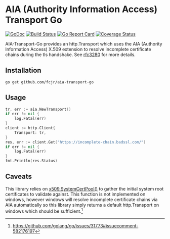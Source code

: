 # AIA (Authority Information Access) Transport Go
[![GoDoc][doc-img]][doc] [![Build Status][ci-img]][ci] [![Go Report Card][report-card-img]][report-card] [![Coverage Status][cov-img]][cov]

AIA-Transport-Go provides an http.Transport which uses the AIA (Authority Information Access) X.509 extension to resolve incomplete certificate chains during the tls handshake. See [rfc3280](https://tools.ietf.org/html/rfc3280#section-4.2.2.1) for more details.

## Installation


`go get github.com/fcjr/aia-transport-go`


## Usage

```go
tr, err := aia.NewTransport()
if err != nil {
    log.Fatal(err)
}
client := http.Client{
    Transport: tr,
}
res, err := client.Get("https://incomplete-chain.badssl.com/")
if err != nil {
    log.Fatal(err)
}
fmt.Println(res.Status)
```

## Caveats

This library relies on [x509.SystemCertPool()](https://golang.org/pkg/crypto/x509/#SystemCertPool) to gather the initial system root certificates to validate against.  This function is not implemented on windows, however windows will resolve incomplete certificate chains via AIA automatically so this library simply returns a default http.Transport on windows which should be sufficient.[^1]

[^1]: https://github.com/golang/go/issues/31773#issuecomment-582176197

[doc-img]: https://godoc.org/github.com/fcjr/aia-transport-go?status.svg
[doc]: https://godoc.org/github.com/fcjr/aia-transport-go
[ci-img]: https://travis-ci.org/fcjr/aia-transport-go.svg?branch=master
[ci]: https://travis-ci.org/fcjr/aia-transport-go
[cov-img]: https://codecov.io/gh/fcjr/aia-transport-go/branch/master/graph/badge.svg
[cov]: https://codecov.io/gh/fcjr/aia-transport-go
[report-card-img]: https://goreportcard.com/badge/github.com/fcjr/aia-transport-go
[report-card]: https://goreportcard.com/report/github.com/fcjr/aia-transport-go
